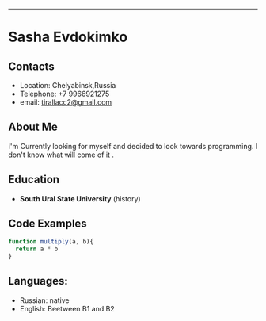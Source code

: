 *************************
# Sasha Evdokimko

## Contacts
* Location: Chelyabinsk,Russia
* Telephone: +7 9966921275
* email: tirallacc2@gmail.com

## About Me

I'm Currently looking for myself and decided to look towards programming. I don't know what will come of it .

## Education
* **South Ural State University** (history)

## Code Examples
```js
function multiply(a, b){
  return a * b
}

```
## Languages:
* Russian: native
* English: Beetween B1 and B2






